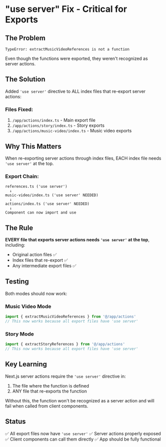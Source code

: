 # "use server" Fix - Critical for Exports

## The Problem
`TypeError: extractMusicVideoReferences is not a function`

Even though the functions were exported, they weren't recognized as server actions.

## The Solution
Added `'use server'` directive to ALL index files that re-export server actions:

### Files Fixed:
1. `/app/actions/index.ts` - Main export file
2. `/app/actions/story/index.ts` - Story exports
3. `/app/actions/music-video/index.ts` - Music video exports

## Why This Matters

When re-exporting server actions through index files, EACH index file needs `'use server'` at the top.

### Export Chain:
```
references.ts ('use server') 
  ↓
music-video/index.ts ('use server' NEEDED)
  ↓
actions/index.ts ('use server' NEEDED)
  ↓
Component can now import and use
```

## The Rule

**EVERY file that exports server actions needs `'use server'` at the top**, including:
- Original action files ✅
- Index files that re-export ✅
- Any intermediate export files ✅

## Testing

Both modes should now work:

### Music Video Mode
```typescript
import { extractMusicVideoReferences } from '@/app/actions'
// This now works because all export files have 'use server'
```

### Story Mode
```typescript
import { extractStoryReferences } from '@/app/actions'
// This now works because all export files have 'use server'
```

## Key Learning

Next.js server actions require the `'use server'` directive in:
1. The file where the function is defined
2. ANY file that re-exports the function

Without this, the function won't be recognized as a server action and will fail when called from client components.

## Status

✅ All export files now have `'use server'`
✅ Server actions properly exposed
✅ Client components can call them directly
✅ App should be fully functional